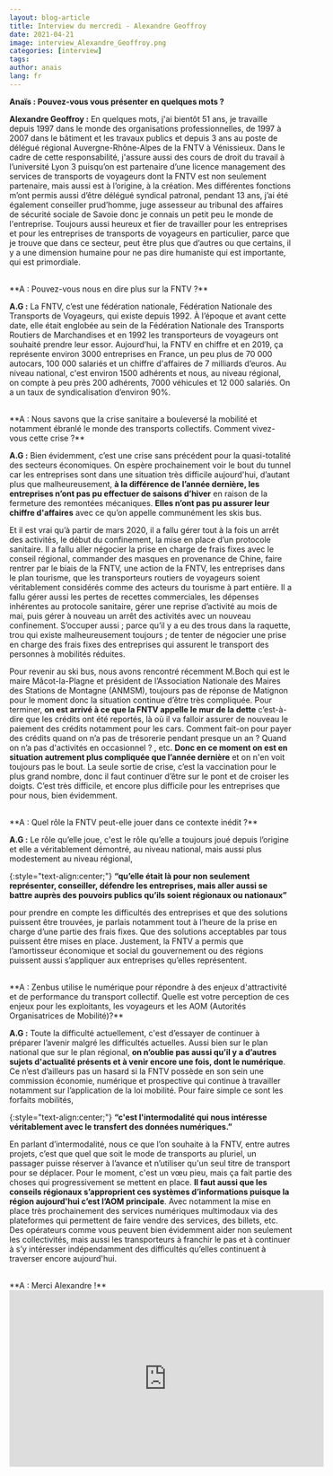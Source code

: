 ```yaml
---
layout: blog-article
title: Interview du mercredi - Alexandre Geoffroy
date: 2021-04-21
image: interview_Alexandre_Geoffroy.png
categories: [interview]
tags: 
author: anais
lang: fr
---
```


**Anaïs : Pouvez-vous vous présenter en quelques mots&nbsp;?**

**Alexandre Geoffroy :** En quelques mots, j'ai bientôt 51 ans, je travaille depuis 1997 dans le monde des organisations professionnelles, de 1997 à 2007 dans le bâtiment et les travaux publics et depuis 3 ans au poste de délégué régional Auvergne-Rhône-Alpes de la FNTV à Vénissieux. Dans le cadre de cette responsabilité, j'assure aussi des cours de droit du travail à l’université Lyon 3 puisqu’on est partenaire d’une licence management des services de transports de voyageurs dont la FNTV est non seulement partenaire, mais aussi est à l’origine, à la création. Mes différentes fonctions m’ont permis aussi d’être délégué syndical patronal, pendant 13 ans, j’ai été également conseiller prud’homme, juge assesseur au tribunal des affaires de sécurité sociale de Savoie donc je connais un petit peu le monde de l'entreprise. Toujours aussi heureux et fier de travailler pour les entreprises et pour les entreprises de transports de voyageurs en particulier, parce que je trouve que dans ce secteur, peut être plus que d’autres ou que certains, il y a une dimension humaine pour ne pas dire humaniste qui est importante, qui est primordiale. 

<br>
**A : Pouvez-vous nous en dire plus sur la FNTV&nbsp;?**

**A.G :** La FNTV, c’est une fédération nationale, Fédération Nationale des Transports de Voyageurs, qui  existe depuis 1992. À l’époque et avant cette date, elle était englobée au sein de la Fédération Nationale des Transports Routiers de Marchandises et en 1992 les transporteurs de voyageurs ont souhaité prendre leur essor. Aujourd’hui, la FNTV en chiffre et en 2019, ça représente environ 3000 entreprises en France, un peu plus de 70 000 autocars, 100 000 salariés et un chiffre d'affaires de 7 milliards d’euros. Au niveau national, c'est environ 1500 adhérents et nous, au niveau régional, on compte à peu près 200 adhérents, 7000 véhicules et 12 000 salariés. On a un taux de syndicalisation d’environ 90%.

<br>
**A : Nous savons que la crise sanitaire a bouleversé la mobilité et notamment ébranlé le monde des transports collectifs. Comment vivez-vous cette crise&nbsp;?**

**A.G :** Bien évidemment, c’est une crise sans précédent pour la quasi-totalité des secteurs économiques. On espère prochainement voir le bout du tunnel car les entreprises sont dans une situation très difficile aujourd'hui, d’autant plus que malheureusement, **à la différence de l’année dernière, les entreprises n’ont pas pu effectuer de saisons d’hiver** en raison de la fermeture des remontées mécaniques. **Elles n’ont pas pu assurer leur chiffre d'affaires** avec ce qu’on appelle communément les skis bus. 

Et il est vrai qu’à partir de mars 2020, il a fallu gérer tout à la fois un arrêt des activités, le début du confinement, la mise en place d’un protocole sanitaire. Il a fallu aller négocier la prise en charge de frais fixes avec le conseil régional, commander des masques en provenance de Chine, faire rentrer par le biais de la FNTV, une action de la FNTV, les entreprises dans le plan tourisme, que les transporteurs routiers de voyageurs soient véritablement considérés comme des acteurs du tourisme à part entière. Il a fallu gérer aussi les pertes de recettes commerciales, les dépenses inhérentes au protocole sanitaire, gérer une reprise d’activité au mois de mai, puis gérer à nouveau un arrêt des activités avec un nouveau confinement. S’occuper aussi ; parce qu’il y a eu des trous dans la raquette, trou qui existe malheureusement toujours ; de tenter de négocier une prise en charge des frais fixes des entreprises qui assurent le transport des personnes à mobilités réduites. 

Pour revenir au ski bus, nous avons rencontré récemment M.Boch qui est le maire Mâcot-la-Plagne et  président de l’Association Nationale des Maires des Stations de Montagne (ANMSM), toujours pas de réponse de Matignon pour le moment donc la situation continue d’être très compliquée. Pour terminer, **on est arrivé à ce que la FNTV appelle le mur de la dette** c’est-à-dire que les crédits ont été reportés, là où il va falloir assurer de nouveau le paiement des crédits notamment pour les cars. Comment fait-on pour payer des crédits quand on n’a pas de trésorerie pendant presque un an&nbsp;? Quand on n’a pas d'activités en occasionnel&nbsp;? , etc. **Donc en ce moment on est en situation autrement plus compliquée que l’année dernière** et on n'en voit toujours pas le bout. La seule sortie de crise, c’est la vaccination pour le plus grand nombre, donc il faut continuer d’être sur le pont et de croiser les doigts. C’est très difficile, et encore plus difficile pour les entreprises que pour nous, bien évidemment.

<br>
**A : Quel rôle la FNTV peut-elle jouer dans ce contexte inédit&nbsp;?**

**A.G :** Le rôle qu’elle joue, c'est le rôle qu’elle a toujours joué depuis l’origine et elle a véritablement démontré, au niveau national, mais aussi plus modestement au niveau régional, 

{:style="text-align:center;"}
**“qu’elle était là pour non seulement représenter, conseiller, défendre les entreprises, mais aller aussi se battre auprès des pouvoirs publics qu’ils soient régionaux ou nationaux”**

pour prendre en compte les difficultés des entreprises et que des solutions puissent être trouvées, je parlais notamment tout à l’heure de la prise en charge d’une partie des frais fixes. Que des solutions acceptables par tous puissent être mises en place.  Justement, la FNTV a permis que l’amortisseur économique et social du gouvernement ou des régions puissent aussi s’appliquer aux entreprises qu’elles représentent.

<br>
**A : Zenbus utilise le numérique pour répondre à des enjeux d'attractivité et de performance du transport collectif. Quelle est votre perception de ces enjeux pour les exploitants, les voyageurs et les AOM (Autorités Organisatrices de Mobilité)?**

**A.G :** Toute la difficulté actuellement, c'est d’essayer de continuer à préparer l’avenir malgré les difficultés actuelles. Aussi bien sur le plan national que sur le plan régional, **on n’oublie pas aussi qu’il y a d’autres sujets d'actualité présents et à venir encore une fois, dont le numérique**. Ce n’est d’ailleurs pas un hasard si la FNTV possède en son sein une commission économie, numérique et prospective qui continue à travailler notamment sur l’application de la loi mobilité. Pour faire simple ce sont les forfaits mobilités, 

{:style="text-align:center;"}
**“c'est l'intermodalité qui nous intéresse véritablement avec le transfert des données numériques.”**

En parlant d’intermodalité, nous ce que l’on souhaite à la FNTV, entre autres projets, c’est que quel que soit le mode de transports au pluriel, un passager puisse réserver à l’avance et n’utiliser qu'un seul titre de transport pour se déplacer. Pour le moment, c'est un vœu pieu, mais ça fait partie des choses qui progressivement se mettent en place. **Il faut aussi que les conseils régionaux s’approprient ces systèmes d’informations puisque la région aujourd'hui c’est l’AOM principale**. Avec notamment la mise en place très prochainement des services numériques multimodaux via des plateformes qui permettent de faire vendre des services, des billets, etc. Des opérateurs comme vous peuvent bien évidemment aider non seulement les collectivités, mais aussi les transporteurs à franchir le pas et à continuer à s’y intéresser indépendamment des difficultés qu’elles continuent à traverser encore aujourd'hui. 

<br>
**A : Merci Alexandre&nbsp;!**
<br>
<iframe style="margin: 0 auto; display:block;" width="560" height="315" src="https://youtube.com/embed/j5xOy-KfzAU" frameborder="0" allow="autoplay; encrypted-media" allowfullscreen></iframe>